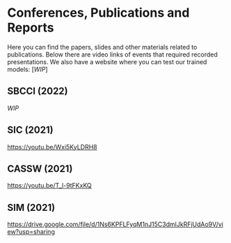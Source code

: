 # Conferences, Publications and Reports
Here you can find the papers, slides and other materials related to publications. Below there are video links of events that required recorded presentations.
We also have a website where you can test our trained models: [_WIP_]

## SBCCI (2022)
_WIP_

## SIC (2021)
https://youtu.be/Wxi5KyLDRH8

## CASSW (2021)
https://youtu.be/T_l-9tFKxKQ

## SIM (2021)
https://drive.google.com/file/d/1Ns6KPFLFyqM1nJ15C3dmlJkRFjUdAo9V/view?usp=sharing
